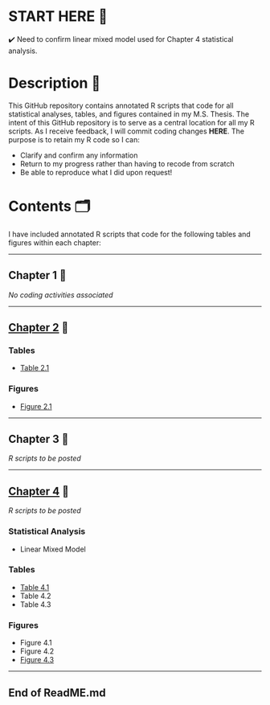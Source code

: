 # **START HERE** :rocket:
:heavy_check_mark: Need to confirm linear mixed model used for Chapter 4 statistical analysis.

# Description :thought_balloon:
This GitHub repository contains annotated R scripts that code for all statistical analyses, tables, and figures contained in my M.S. Thesis. 
The intent of this GitHub repository is to serve as a central location for all my R scripts. As I receive feedback, I will commit coding changes **HERE**. 
The purpose is to retain my R code so I can: 

- Clarify and confirm any information
- Return to my progress rather than having to recode from scratch
- Be able to reproduce what I did upon request!

# Contents :card_index_dividers:
I have included annotated R scripts that code for the following tables and figures within each chapter:

--------------------------------------

## Chapter 1 :open_book:
_No coding activities associated_

---------------------------------------

## [Chapter 2](Johnson_Chapter_2_R_Scripts) :dna:
### Tables 
- [Table 2.1](Johnson_Chapter_2_R_Scripts/Johnson_Chapter_2_Table_2.1_R_Script.txt)
### Figures
- [Figure 2.1](Johnson_Chapter_2_R_Scripts/Johnson_Chapter_2_Figure_2.1_R_Script.txt)

---------------------------------------

## Chapter 3 :microbe:
_R scripts to be posted_

---------------------------------------

## [Chapter 4](Johnson_Chapter_4_R_Scripts) :test_tube:
_R scripts to be posted_
### Statistical Analysis
- Linear Mixed Model
### Tables
- [Table 4.1](Johnson_Chapter_4_R_Scripts/Johnson_Chapter_4_Table_4.1_R_Script.txt)
- Table 4.2
- Table 4.3
### Figures
- Figure 4.1
- Figure 4.2
- [Figure 4.3](Johnson_Chapter_4_R_Scripts/Johnson_Chapter_4_Figure_4.3_R_Script.txt)

---------------------------------------

## End of ReadME.md
